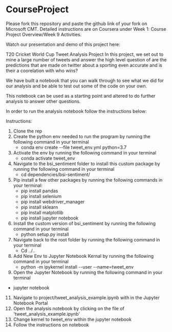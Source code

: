 # CourseProject

Please fork this repository and paste the github link of your fork on Microsoft CMT. Detailed instructions are on Coursera under Week 1: Course Project Overview/Week 9 Activities.

Watch our presentation and demo of this project here: 

T20 Cricket World Cup Tweet Analysis Project
In this project, we set out to mine a large number of tweets and answer the high level question of are the predictions that are made on twitter about a sporting even accurate and is their a coorelation with who wins?

We have built a notebook that you can walk through to see what we did for our analysis and be able to test out some of the code on your own.

This notebook can be used as a starting point and altered to do further analysis to answer other questions.

In order to run the analysis notebook follow the instructions below:

Instructions:
1. Clone the rep
2. Create the python env needed to run the program by running the following command in your terminal 
   - conda env create --file tweet_env.yml python=3.7
3. Activate the env by running the following command in your terminal 
   - conda activate tweet_env 
4. Navigate to the bsi_sentiment folder to install this custom package by running the following command in your terminal
   - cd dependencies/bsi-sentiment/ 
5. Pip install a few other packages by running the following commands in your terminal:
   - pip install pandas
   - pip install selenium
   - pip install webdriver_manager
   - pip install sklearn
   - pip install matplotlib
   - pip install jupyter notebook
7. Install the custom version of bsi_sentiment by running the following command in your terminal
   - python setup.py install 
8. Navigate back to the root folder  by running the following command in your terminal
   - Cd ../.. 
9. Add New Env to Jupyter Notebook Kernal by running the following command in your terminal
   - python -m ipykernel install --user --name=tweet_env 
10. Open the Jupyter Notebook by running the following command in your terminal
   - jupyter notebook
11. Navigate to project/tweet_analysis_example.ipynb with in the Jupyter Notebook Portal
12. Open the analysis notebook by clicking on the file of 'tweet_analysis_example.ipynb'
13. Change kernel to tweet_env within the jupyter notebook
14. Follow the instructions on notebook 
